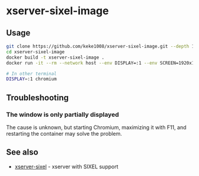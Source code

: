 # xserver-sixel-image

## Usage

```sh
git clone https://github.com/keke1008/xserver-sixel-image.git --depth 1
cd xserver-sixel-image
docker build -t xserver-sixel-image .
docker run -it --rm --network host --env DISPLAY=:1 --env SCREEN=1920x1080 xserver-sixel-image

# In other terminal
DISPLAY=:1 chromium
```

## Troubleshooting

### The window is only partially displayed

The cause is unknown, but starting Chromium, maximizing it with F11, and restarting the container may solve the problem.

## See also

- [xserver-sixel](https://github.com/saitoha/xserver-SIXEL/tree/sixel) - xserver with SIXEL support
